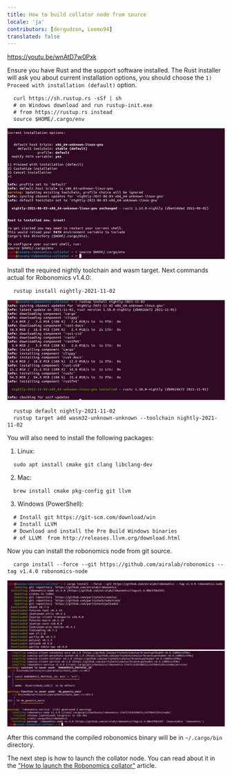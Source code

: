 ```yaml
---
title: How to build collator node from source 
locale: 'ja' 
contributors: [dergudzon, Leemo94]
translated: false
---
```


https://youtu.be/wnAtD7w0Pxk

Ensure you have Rust and the support software installed. The Rust installer will ask you about current installation options, you should choose the `1) Proceed with installation (default)` option.


```
  curl https://sh.rustup.rs -sSf | sh
  # on Windows download and run rustup-init.exe
  # from https://rustup.rs instead
  source $HOME/.cargo/env
```
![Install Rust](./images/how-to-build-collator-node/install_rust.jpg)


Install the required nightly toolchain and wasm target.
Next commands actual for Robonomics v1.4.0:

```
  rustup install nightly-2021-11-02
```
![Install nightly](./images/how-to-build-collator-node/install_nightly.jpg)


```
  rustup default nightly-2021-11-02
  rustup target add wasm32-unknown-unknown --toolchain nightly-2021-11-02
```
You will also need to install the following packages:

  1. Linux:

  ```
    sudo apt install cmake git clang libclang-dev
  ```
  2. Mac:

  ```
    brew install cmake pkg-config git llvm
  ```
  3. Windows (PowerShell):

  ```
    # Install git https://git-scm.com/download/win
    # Install LLVM
    # Download and install the Pre Build Windows binaries
    # of LLVM  from http://releases.llvm.org/download.html
  ```
Now you can install the robonomics node from git source.

```
  cargo install --force --git https://github.com/airalab/robonomics --tag v1.4.0 robonomics-node
```
![Start build Robonomics](./images/how-to-build-collator-node/start_build_robonomics.jpg)
![End build Robonomics](./images/how-to-build-collator-node/end_build_robonomics.jpg)


After this command the compiled robonomics binary will be in `~/.cargo/bin` directory.

The next step is how to launch the collator node. You can read about it in the ["How to launch the Robonomics collator"](/docs/how-to-launch-the-robonomics-collator) article.